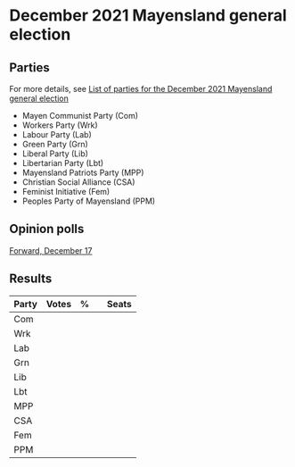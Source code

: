 # December 2021 Mayensland general election

## Parties
For more details, see [List of parties for the December 2021 Mayensland general election](election_2021-12_parties.md)

- Mayen Communist Party (Com)
- Workers Party (Wrk)
- Labour Party (Lab)
- Green Party (Grn)
- Liberal Party (Lib)
- Libertarian Party (Lbt)
- Mayensland Patriots Party (MPP)
- Christian Social Alliance (CSA)
- Feminist Initiative (Fem)
- Peoples Party of Mayensland (PPM)

## Opinion polls

[Forward, December 17](poll_forward_20211217.md)

## Results

| Party | Votes | % |  | Seats |
|-------|------:|--:|:-|------:|
| Com | | | | |
| Wrk | | | | |
| Lab | | | | |
| Grn | | | | |
| Lib | | | | |
| Lbt | | | | |
| MPP | | | | |
| CSA | | | | |
| Fem | | | | |
| PPM | | | | |

